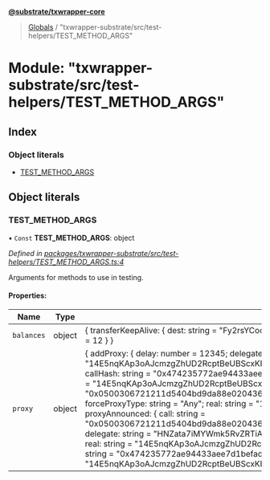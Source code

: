 **[@substrate/txwrapper-core](../README.md)**

> [Globals](../globals.md) / "txwrapper-substrate/src/test-helpers/TEST\_METHOD\_ARGS"

# Module: "txwrapper-substrate/src/test-helpers/TEST\_METHOD\_ARGS"

## Index

### Object literals

* [TEST\_METHOD\_ARGS](_txwrapper_substrate_src_test_helpers_test_method_args_.md#test_method_args)

## Object literals

### TEST\_METHOD\_ARGS

▪ `Const` **TEST\_METHOD\_ARGS**: object

*Defined in [packages/txwrapper-substrate/src/test-helpers/TEST_METHOD_ARGS.ts:4](https://github.com/paritytech/txwrapper-core/blob/33adddf/packages/txwrapper-substrate/src/test-helpers/TEST_METHOD_ARGS.ts#L4)*

Arguments for methods to use in testing.

#### Properties:

Name | Type | Value |
------ | ------ | ------ |
`balances` | object | { transferKeepAlive: { dest: string = "Fy2rsYCoowQBtuFXqLE65ehAY9T6KWcGiNCQAyPDCkfpm4s"; value: number = 12 }  } |
`proxy` | object | { addProxy: { delay: number = 12345; delegate: string = "14E5nqKAp3oAJcmzgZhUD2RcptBeUBScxKHgJKU4HPNcKVf3"; proxyType: string = "Any" } ; announce: { callHash: string = "0x474235772ae94433aee7d1befac0bfcc35fd0b5dfcf0cfc14bba7d5bbe35b778"; real: string = "14E5nqKAp3oAJcmzgZhUD2RcptBeUBScxKHgJKU4HPNcKVf3" } ; proxy: { call: string = "0x0500306721211d5404bd9da88e0204360a1a9ab8b87c66c1bc2fcdd37f3c2222cc200f00a0be1c448399"; forceProxyType: string = "Any"; real: string = "14E5nqKAp3oAJcmzgZhUD2RcptBeUBScxKHgJKU4HPNcKVf3" } ; proxyAnnounced: { call: string = "0x0500306721211d5404bd9da88e0204360a1a9ab8b87c66c1bc2fcdd37f3c2222cc200f00a0be1c448399"; delegate: string = "HNZata7iMYWmk5RvZRTiAsSDhV8366zq2YGb3tLH5Upf74F"; forceProxyType: string = "Any"; real: string = "14E5nqKAp3oAJcmzgZhUD2RcptBeUBScxKHgJKU4HPNcKVf3" } ; rejectAnnouncement: { callHash: string = "0x474235772ae94433aee7d1befac0bfcc35fd0b5dfcf0cfc14bba7d5bbe35b778"; delegate: string = "14E5nqKAp3oAJcmzgZhUD2RcptBeUBScxKHgJKU4HPNcKVf3" }  } |
